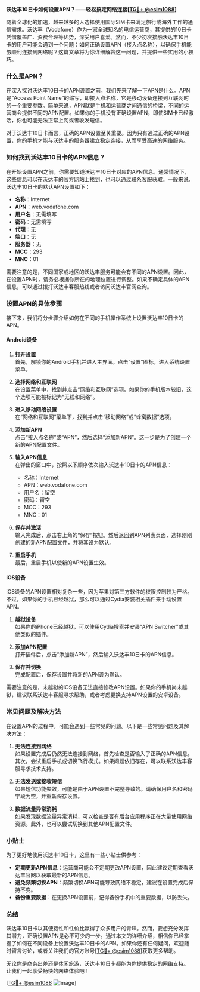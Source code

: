 **沃达丰10日卡如何设置APN？——轻松搞定网络连接[[TG💪+ @esim1088](https://t.me/s/esim1088)]**

随着全球化的加速，越来越多的人选择使用国际SIM卡来满足旅行或海外工作的通信需求。沃达丰（Vodafone）作为一家全球知名的电信运营商，其提供的10日卡凭借覆盖广、资费合理等优势，深受用户喜爱。然而，不少初次接触沃达丰10日卡的用户可能会遇到一个问题：如何正确设置APN（接入点名称），以确保手机能够顺利连接到网络呢？这篇文章将为你详细解答这一问题，并提供一些实用的小技巧。

### 什么是APN？

在深入探讨沃达丰10日卡的APN设置之前，我们先来了解一下APN是什么。APN是“Access Point Name”的缩写，即接入点名称，它是移动设备连接到互联网时的一个重要参数。简单来说，APN就是手机和运营商之间通信的桥梁，不同的运营商会提供不同的APN配置。如果你的手机没有正确设置APN，即使SIM卡已经激活，你也可能无法正常上网或者收发短信。

对于沃达丰10日卡而言，正确的APN设置至关重要。因为只有通过正确的APN设置，你的手机才能与沃达丰的服务器建立稳定连接，从而享受高速的网络服务。

### 如何找到沃达丰10日卡的APN信息？

在开始设置APN之前，你需要知道沃达丰10日卡对应的APN信息。通常情况下，这些信息可以在沃达丰的官方网站上找到，也可以通过联系客服获取。一般来说，沃达丰10日卡的默认APN设置如下：

- **名称**：Internet
- **APN**：web.vodafone.com
- **用户名**：无需填写
- **密码**：无需填写
- **代理**：无
- **端口**：无
- **服务器**：无
- **MCC**：293
- **MNC**：01

需要注意的是，不同国家或地区的沃达丰服务可能会有不同的APN设置。因此，在设置APN时，请务必根据你所在的地理位置进行调整。如果不确定具体的APN信息，可以通过拨打沃达丰客服热线或者访问沃达丰官网查询。

### 设置APN的具体步骤

接下来，我们将分步骤介绍如何在不同的手机操作系统上设置沃达丰10日卡的APN。

#### Android设备

1. **打开设置**  
   首先，解锁你的Android手机并进入主界面。点击“设置”图标，进入系统设置菜单。

2. **选择网络和互联网**  
   在设置菜单中，找到并点击“网络和互联网”选项。如果你的手机版本较旧，这个选项可能被标记为“无线和网络”。

3. **进入移动网络设置**  
   在“网络和互联网”菜单下，找到并点击“移动网络”或“蜂窝数据”选项。

4. **添加新APN**  
   点击“接入点名称”或“APN”，然后选择“添加新APN”。这一步是为了创建一个新的APN配置文件。

5. **输入APN信息**  
   在弹出的窗口中，按照以下顺序依次输入沃达丰10日卡的APN信息：
   - 名称：Internet
   - APN：web.vodafone.com
   - 用户名：留空
   - 密码：留空
   - MCC：293
   - MNC：01

6. **保存并激活**  
   输入完成后，点击右上角的“保存”按钮。然后返回到APN列表页面，选择刚刚创建的新APN配置文件，并将其设为默认。

7. **重启手机**  
   最后，重启手机以使新的APN设置生效。

#### iOS设备

iOS设备的APN设置相对复杂一些，因为苹果对第三方软件的权限控制较为严格。不过，如果你的手机已经越狱，那么可以通过Cydia安装相关插件来手动设置APN。

1. **越狱设备**  
   如果你的iPhone已经越狱，可以使用Cydia搜索并安装“APN Switcher”或其他类似的插件。

2. **添加APN配置**  
   打开插件后，点击“添加新APN”，然后输入沃达丰10日卡的APN信息。

3. **保存并切换**  
   完成配置后，保存设置并将新的APN设为默认。

需要注意的是，未越狱的iOS设备无法直接修改APN设置。如果你的手机尚未越狱，建议联系沃达丰客服寻求帮助，或者考虑更换支持APN设置的安卓设备。

### 常见问题及解决方法

在设置APN的过程中，可能会遇到一些常见的问题。以下是一些常见问题及其解决方法：

1. **无法连接到网络**  
   如果设置完成后仍然无法连接到网络，首先检查是否输入了正确的APN信息。其次，尝试重启手机或切换飞行模式。如果问题依旧存在，可以联系沃达丰客服寻求技术支持。

2. **无法发送或接收短信**  
   如果短信功能失效，可能是由于APN设置不完整导致的。请确保用户名和密码字段为空，并重新保存设置。

3. **数据流量异常消耗**  
   如果发现数据流量异常消耗，可以检查是否有后台应用程序正在大量使用网络资源。此外，也可以尝试切换到其他APN配置文件。

### 小贴士

为了更好地使用沃达丰10日卡，这里有一些小贴士供参考：

- **定期更新APN信息**：运营商可能会不定期更改APN设置，因此建议定期查看沃达丰官网以获取最新的APN信息。
- **避免频繁切换APN**：频繁切换APN可能导致网络不稳定，建议在设置完成后保持不变。
- **备份重要数据**：在更换APN设置前，记得备份手机中的重要数据，以防丢失。

### 总结

沃达丰10日卡以其便捷性和性价比赢得了众多用户的青睐。然而，要想充分发挥其潜力，正确设置APN是必不可少的一步。通过本文的详细介绍，相信你已经掌握了如何在不同设备上设置沃达丰10日卡的APN。如果你还有任何疑问，欢迎随时留言讨论，或者关注我们的官方账号[[TG💪+ @esim1088](https://t.me/s/esim1088)]获取更多帮助。

无论你是商务出差还是休闲旅游，沃达丰10日卡都能为你提供稳定的网络支持。让我们一起享受畅快的网络体验吧！

[[TG💪+ @esim1088](https://t.me/s/esim1088) ![Image](https://i.postimg.cc/4NQfJmqS/Snipaste-2025-05-13-00-14-12.png)]